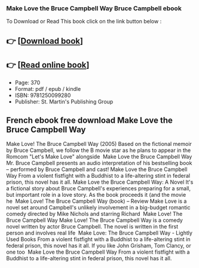 ### Make Love the Bruce Campbell Way Bruce Campbell ebook

To Download or Read This book click on the link button below :

## 👉  [**[Download book](http://get-pdfs.com/download.php?group=book&from=github.com&id=717514&lnk=1063 "Download book")**]

## 👉  [**[Read online book](http://get-pdfs.com/download.php?group=book&from=github.com&id=717514&lnk=1063 "Read online book")**]


* Page: 370
* Format: pdf / epub / kindle
* ISBN: 9781250099280
* Publisher: St. Martin&#039;s Publishing Group



## French ebook free download Make Love the Bruce Campbell Way



 Make Love! The Bruce Campbell Way (2005) Based on the fictional memoir by Bruce Campbell, we follow the B movie star as he plans to appear in the Romcom &quot;Let&#039;s Make Love&quot; alongside 
 Make Love the Bruce Campbell Way Mr. Bruce Campbell presents an audio interpretation of his bestselling book – performed by Bruce Campbell and cast!
 Make Love the Bruce Campbell Way From a violent fistfight with a Buddhist to a life-altering stint in federal prison, this novel has it all.
 Make Love the Bruce Campbell Way: A Novel It&#039;s a fictional story about Bruce Campbell&#039;s experiences preparing for a small, but important role in a love story. As the book proceeds it (and the movie he 
 Make Love! The Bruce Campbell Way (book) – Review Make Love is a novel set around Campbell&#039;s unlikely involvement in a big-budget romantic comedy directed by Mike Nichols and starring Richard 
 Make Love! The Bruce Campbell Way Make Love! The Bruce Campbell Way is a comedy novel written by actor Bruce Campbell. The novel is written in the first person and involves real life 
 Make Love: The Bruce Campbell Way - Lightly Used Books From a violent fistfight with a Buddhist to a life-altering stint in federal prison, this novel has it all. If you like John Grisham, Tom Clancy, or one too 
 Make Love the Bruce Campbell Way From a violent fistfight with a Buddhist to a life-altering stint in federal prison, this novel has it all.





